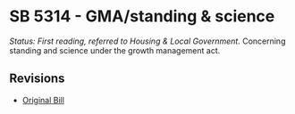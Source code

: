 # SB 5314 - GMA/standing & science
*Status: First reading, referred to Housing & Local Government.*
Concerning standing and science under the growth management act.

## Revisions
* [Original Bill](1/)